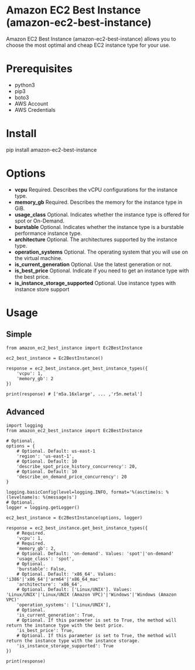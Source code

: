 # Amazon EC2 Best Instance (amazon-ec2-best-instance)

Amazon EC2 Best Instance (amazon-ec2-best-instance) allows you to choose the most optimal and cheap EC2 instance type for your use.

# Prerequisites
* python3
* pip3
* boto3  
* AWS Account
* AWS Credentials

# Install
pip install amazon-ec2-best-instance

# Options

* **vcpu** Required. Describes the vCPU configurations for the instance type.
* **memory_gb** Required. Describes the memory for the instance type in GiB.
* **usage_class** Optional. Indicates whether the instance type is offered for spot or On-Demand.
* **burstable** Optional. Indicates whether the instance type is a burstable performance instance type.
* **architecture** Optional. The architectures supported by the instance type.
* **operation_systems** Optional. The operating system that you will use on the virtual machine.
* **is_current_generation** Optional. Use the latest generation or not.
* **is_best_price** Optional. Indicate if you need to get an instance type with the best price.
* **is_instance_storage_supported** Optional. Use instance types with instance store support

# Usage

## Simple

```
from amazon_ec2_best_instance import Ec2BestInstance

ec2_best_instance = Ec2BestInstance()

response = ec2_best_instance.get_best_instance_types({
    'vcpu': 1,
    'memory_gb': 2
})

print(response) # ['m5a.16xlarge', ... ,'r5n.metal']
```

## Advanced

```
import logging
from amazon_ec2_best_instance import Ec2BestInstance

# Optional.
options = {
    # Optional. Default: us-east-1
    'region': 'us-east-1',
    # Optional. Default: 10
    'describe_spot_price_history_concurrency': 20,
    # Optional. Default: 10
    'describe_on_demand_price_concurrency': 20
}

logging.basicConfig(level=logging.INFO, format='%(asctime)s: %(levelname)s: %(message)s')
# Optional.
logger = logging.getLogger()

ec2_best_instance = Ec2BestInstance(options, logger)

response = ec2_best_instance.get_best_instance_types({
    # Required.
    'vcpu': 1,
    # Required.
    'memory_gb': 2,
    # Optional. Default: 'on-demand'. Values: 'spot'|'on-demand'
    'usage_class': 'spot',
    # Optional.
    'burstable': False,
    # Optional. Default: 'x86_64'. Values: 'i386'|'x86_64'|'arm64'|'x86_64_mac'
    'architecture': 'x86_64',
    # Optional. Default: ['Linux/UNIX']. Values: 'Linux/UNIX'|'Linux/UNIX (Amazon VPC)'|'Windows'|'Windows (Amazon VPC)'
    'operation_systems': ['Linux/UNIX'],
    # Optional.
    'is_current_generation': True,
    # Optional. If this parameter is set to True, the method will return the instance type with the best price.
    'is_best_price': True,
    # Optional. If this parameter is set to True, the method will return the instance type with the instance storage.
    'is_instance_storage_supported': True
})

print(response)

```
